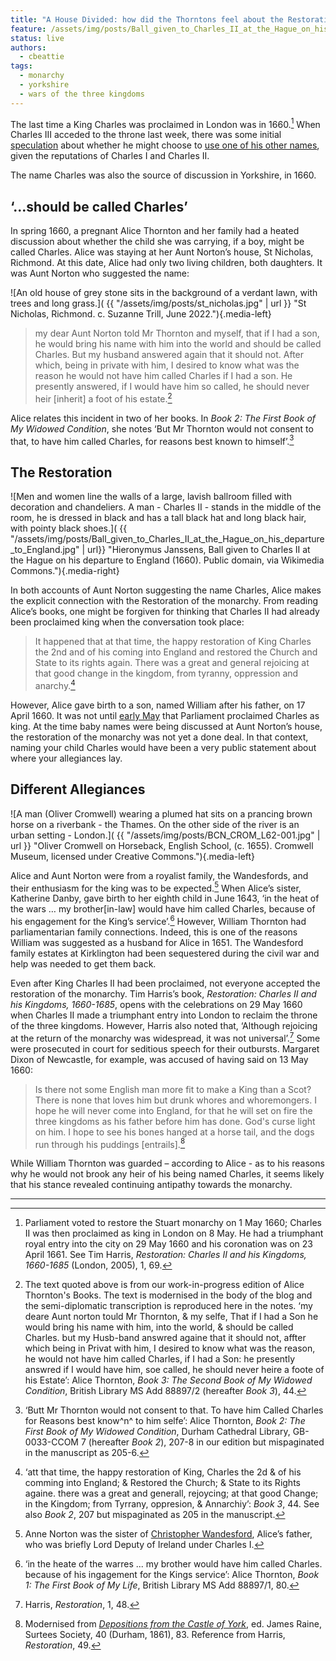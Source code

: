 ```yaml
---
title: "A House Divided: how did the Thorntons feel about the Restoration of Charles II?"
feature: /assets/img/posts/Ball_given_to_Charles_II_at_the_Hague_on_his_departure_to_England.jpg
status: live
authors:
  - cbeattie
tags:
  - monarchy
  - yorkshire
  - wars of the three kingdoms
---
```


The last time a King Charles was proclaimed in London was in 1660.[^1] When Charles III acceded to the throne last week, there was some initial [speculation](https://inews.co.uk/news/king-charles-iii-name-why-monarchs-change-explained-1319520) about whether he might choose to [use one of his other names](https://www.hellomagazine.com/royalty/20220909150655/why-king-charles-iii-could-have-chosen-king-george-details/), given the reputations of Charles I and Charles II.

The name Charles was also the source of discussion in Yorkshire, in 1660.

## ‘...should be called Charles’

In spring 1660, a pregnant Alice Thornton and her family had a heated discussion about whether the child she was carrying, if a boy, might be called Charles. Alice was staying at her Aunt Norton’s house, St Nicholas, Richmond. At this date, Alice had only two living children, both daughters. It was Aunt Norton who suggested the name:

![An old house of grey stone sits in the background of a verdant lawn, with trees and long grass.]( {{ "/assets/img/posts/st_nicholas.jpg" | url }} "St Nicholas, Richmond. c. Suzanne Trill, June 2022."){.media-left}

> my dear Aunt Norton told Mr Thornton and myself, that if I had a son, he would bring his name with him into the world and should be called Charles. But my husband answered again that it should not. After which, being in private with him, I desired to know what was the reason he would not have him called Charles if I had a son. He presently answered, if I would have him so called, he should never heir [inherit] a foot of his estate.[^2]

Alice relates this incident in two of her books. In _Book 2: The First Book of My Widowed Condition_, she notes ‘But Mr Thornton would not consent to that, to have him called Charles, for reasons best known to himself’.[^3]

## The Restoration

![Men and women line the walls of a large, lavish ballroom filled with decoration and chandeliers. A man - Charles II - stands in the middle of the room, he is dressed in black and has a tall black hat and long black hair, with pointy black shoes.]( {{ "/assets/img/posts/Ball_given_to_Charles_II_at_the_Hague_on_his_departure_to_England.jpg" | url}} "Hieronymus Janssens, Ball given to Charles II at the Hague on his departure to England (1660). Public domain, via Wikimedia Commons."){.media-right}

In both accounts of Aunt Norton suggesting the name Charles, Alice makes the explicit connection with the Restoration of the monarchy. From reading Alice’s books, one might be forgiven for thinking that Charles II had already been proclaimed king when the conversation took place:

> It happened that at that time, the happy restoration of King Charles the 2nd and of his coming into England and restored the Church and State to its rights again. There was a great and general rejoicing at that good change in the kingdom, from tyranny, oppression and anarchy.[^4]

However, Alice gave birth to a son, named William after his father, on 17 April 1660. It was not until [early May](https://thehistoryofparliament.wordpress.com/2020/05/01/towards-the-restoration-of-the-monarchy-1-8-may-1660/) that Parliament proclaimed Charles as king. At the time baby names were being discussed at Aunt Norton’s house, the restoration of the monarchy was not yet a done deal. In that context, naming your child Charles would have been a very public statement about where your allegiances lay.

## Different Allegiances

![A man (Oliver Cromwell) wearing a plumed hat sits on a prancing brown horse on a riverbank - the Thames. On the other side of the river is an urban setting - London.]( {{ "/assets/img/posts/BCN_CROM_L62-001.jpg" | url }} "Oliver Cromwell on Horseback, English School, (c. 1655). Cromwell Museum, licensed under Creative Commons."){.media-left}

Alice and Aunt Norton were from a royalist family, the Wandesfords, and their enthusiasm for the king was to be expected.[^5] When Alice’s sister, Katherine Danby, gave birth to her eighth child in June 1643, ‘in the heat of the wars … my brother[in-law] would have him called Charles, because of his engagement for the King’s service’.[^6] However, William Thornton had parliamentarian family connections. Indeed, this is one of the reasons William was suggested as a husband for Alice in 1651. The Wandesford family estates at Kirklington had been sequestered during the civil war and help was needed to get them back.

Even after King Charles II had been proclaimed, not everyone accepted the restoration of the monarchy. Tim Harris’s book, _Restoration: Charles II and his Kingdoms, 1660-1685_, opens with the celebrations on 29 May 1660 when Charles II made a triumphant entry into London to reclaim the throne of the three kingdoms. However, Harris also noted that, ‘Although rejoicing at the return of the monarchy was widespread, it was not universal’.[^7] Some were prosecuted in court for seditious speech for their outbursts. Margaret Dixon of Newcastle, for example, was accused of having said on 13 May 1660:

> Is there not some English man more fit to make a King than a Scot? There is none that loves him but drunk whores and whoremongers. I hope he will never come into England, for that he will set on fire the three kingdoms as his father before him has done. God's curse light on him. I hope to see his bones hanged at a horse tail, and the dogs run through his puddings [entrails].[^8]

While William Thornton was guarded – according to Alice - as to his reasons why he would not brook any heir of his being named Charles, it seems likely that his stance revealed continuing antipathy towards the monarchy.

---

[^1]: Parliament voted to restore the Stuart monarchy on 1 May 1660; Charles II was then proclaimed as king in London on 8 May. He had a triumphant royal entry into the city on 29 May 1660 and his coronation was on 23 April 1661. See Tim Harris, _Restoration: Charles II and his Kingdoms, 1660-1685_ (London, 2005), 1, 69.
[^2]: The text quoted above is from our work-in-progress edition of Alice Thornton's Books. The text is modernised in the body of the blog and the semi-diplomatic transcription is reproduced here in the notes. ‘my deare Aunt norton tould Mr Thornton, & my selfe, That if I had a Son he would bring his name with him, into the world, & should be called Charles. but my Husb-band answred againe that it should not, affter which being in Privat with him, I desired to know what was the reason, he would not have him called Charles, if I had a Son: he presently answred if I would have him, soe called, he should never heire a foote of his Estate’: Alice Thornton, _Book 3: The Second Book of My Widowed Condition_, British Library MS Add 88897/2 (hereafter _Book 3_), 44.
[^3]: ‘Butt Mr Thornton would not consent to that. To have him Called Charles for Reasons best know^n^ to him selfe’: Alice Thornton, _Book 2: The First Book of My Widowed Condition_, Durham Cathedral Library, GB-0033-CCOM 7 (hereafter _Book 2_), 207-8 in our edition but mispaginated in the manuscript as 205-6.
[^4]: ‘att that time, the happy restoration of King, Charles the 2d & of his comming into England; & Restored the Church; & State to its Rights againe. there was a great and generall, rejoycing; at that good Change; in the Kingdom; from Tyrrany, oppresion, & Annarchiy’: _Book 3_, 44. See also _Book 2_, 207 but mispaginated as 205 in the manuscript.
[^5]: Anne Norton was the sister of [Christopher Wandesford](https://www.historyofparliamentonline.org/volume/1604-1629/member/wandesford-christopher-1592-1640), Alice’s father, who was briefly Lord Deputy of Ireland under Charles I.
[^6]: ‘in the heate of the warres ... my brother would have him called Charles. because of his ingagement for the Kings service’: Alice Thornton, _Book 1: The First Book of My Life_, British Library MS Add 88897/1, 80.
[^7]: Harris, _Restoration_, 1, 48.
[^8]: Modernised from _[Depositions from the Castle of York](https://archive.org/stream/depositionsfromc00grea/depositionsfromc00grea_djvu.txt)_, ed. James Raine, Surtees Society, 40 (Durham, 1861), 83. Reference from Harris, _Restoration_, 49.
